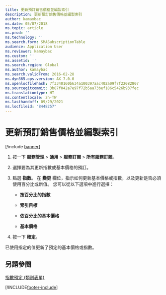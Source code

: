 ```yaml
---
title: 更新預訂銷售價格並編製索引
description: 更新預訂銷售價格並編製索引
author: kamaybac
ms.date: 05/07/2018
ms.topic: article
ms.prod: ''
ms.technology: ''
ms.search.form: SMASubscriptionTable
audience: Application User
ms.reviewer: kamaybac
ms.custom: ''
ms.assetid: ''
ms.search.region: Global
ms.author: kamaybac
ms.search.validFrom: 2016-02-28
ms.dyn365.ops.version: AX 7.0.0
ms.openlocfilehash: 7f3340160b634a100397aac402a09f7f22082807
ms.sourcegitcommit: 3b87f042a7e97f72b5aa73bef186c5426b937fec
ms.translationtype: HT
ms.contentlocale: zh-TW
ms.lasthandoff: 09/29/2021
ms.locfileid: "8448257"
---
```

# <a name="update-and-index-subscription-sales-prices"></a>更新預訂銷售價格並編製索引 

[!include [banner](../includes/banner.md)]


1.  按一下 **服務管理** \> **通用** \> **服務訂閱** \> **所有服務訂閱**。

2.  選擇要為其更新指數或基本價格的預訂。

3.  點選 **指數**。 在 **變更** 欄位，指示如何更新基本價格或指數，以及更新是否必須使用百分比或新值。 您可以從以下選項中進行選擇：
    
      - **按百分比的指數**
    
      - **索引目標**
    
      - **依百分比的基本價格**
    
      - **基本價格**

4.  按一下 **確定**。

已使用指定的值更新了預定的基本價格或指數。

## <a name="see-also"></a>另請參閱

[指數預定 (類別表單)](https://technet.microsoft.com/library/aa558579\(v=ax.60\))

  




[!INCLUDE[footer-include](../../includes/footer-banner.md)]